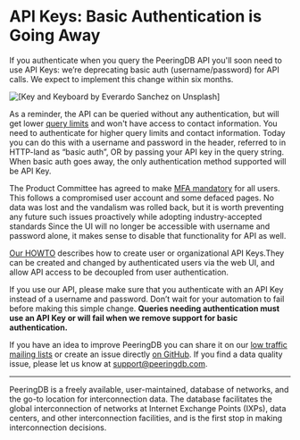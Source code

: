 # API Keys: Basic Authentication is Going Away

If you authenticate when you query the PeeringDB API you'll soon need to use API Keys: we’re deprecating basic auth (username/password) for API calls. We expect to implement this change within six months.

![[Key and Keyboard by Everardo Sanchez on Unsplash]](images/key-keyboard-coffee-everardo-sanchez-550x824.jpg)

As a reminder, the API can be queried without any authentication, but will get lower [query limits](/howto/work_within_peeringdbs_query_limits/) and won't have access to contact information. You need to authenticate for higher query limits and contact information. Today you can do this with a username and password in the header, referred to in HTTP-land as “basic auth”, OR by passing your API key in the query string. When basic auth goes away, the only authentication method supported will be API Key.

The Product Committee has agreed to make [MFA mandatory](https://github.com/peeringdb/peeringdb/issues/1634) for all users. This follows a compromised user account and some defaced pages. No data was lost and the vandalism was rolled back, but it is worth preventing any future such issues proactively while adopting industry-accepted standards Since the UI will no longer be accessible with username and password alone, it makes sense to disable that functionality for API as well.

[Our HOWTO](/howto/api_keys/) describes how to create user or organizational API Keys.They can be created and changed by authenticated users via the web UI, and allow API access to be decoupled from user authentication.

If you use our API, please make sure that you authenticate with an API Key instead of a username and password. Don’t wait for your automation to fail before making this simple change. **Queries needing authentication must use an API Key or will fail when we remove support for basic authentication.**

If you have an idea to improve PeeringDB you can share it on our [low traffic mailing lists](https://docs.peeringdb.com/#mailing-lists) or create an issue directly [on GitHub](https://github.com/peeringdb/peeringdb/issues). If you find a data quality issue, please let us know at [support@peeringdb.com](mailto:support@peeringdb.com).

---

PeeringDB is a freely available, user-maintained, database of networks, and the go-to location for interconnection data. The database facilitates the global interconnection of networks at Internet Exchange Points (IXPs), data centers, and other interconnection facilities, and is the first stop in making interconnection decisions.
